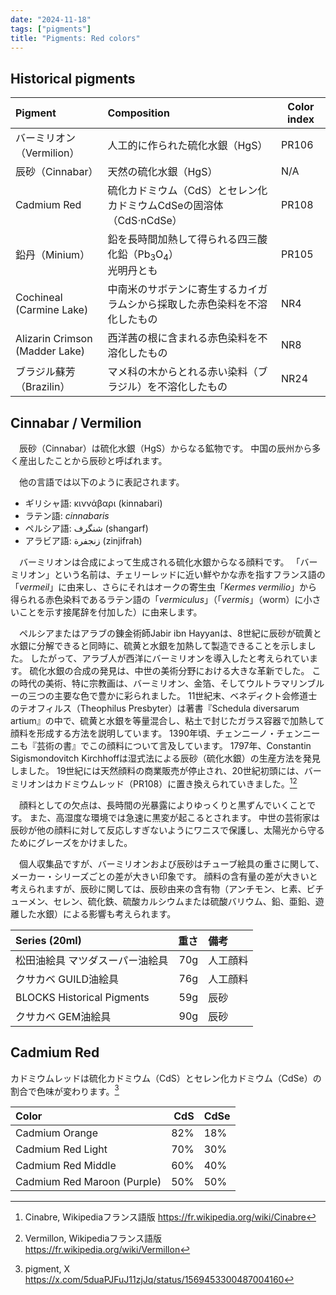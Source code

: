 ```yaml
---
date: "2024-11-18"
tags: ["pigments"]
title: "Pigments: Red colors"
---
```


## Historical pigments
| Pigment                           | Composition                                                                | Color index |
| :-------------------------------- | :------------------------------------------------------------------------- | ----------- |
| バーミリオン（Vermilion）         | 人工的に作られた硫化水銀（HgS）                                            | PR106       |
| 辰砂（Cinnabar）                  | 天然の硫化水銀（HgS）                                                      | N/A         |
| Cadmium Red                       | 硫化カドミウム（CdS）とセレン化カドミウムCdSeの固溶体（CdS$\cdot$nCdSe）   | PR108       |
| 鉛丹（Minium）                    | 鉛を長時間加熱して得られる四三酸化鉛（Pb$_3$O$_4$）<br>光明丹とも          | PR105       |
| Cochineal<br>(Carmine Lake)       | 中南米のサボテンに寄生するカイガラムシから採取した赤色染料を不溶化したもの | NR4         |
| Alizarin Crimson<br>(Madder Lake) | 西洋茜の根に含まれる赤色染料を不溶化したもの                               | NR8         |
| ブラジル蘇芳（Brazilin）          | マメ科の木からとれる赤い染料（ブラジル）を不溶化したもの                   | NR24        |


## Cinnabar / Vermilion
　辰砂（Cinnabar）は硫化水銀（HgS）からなる鉱物です。
中国の辰州から多く産出したことから辰砂と呼ばれます。

　他の言語では以下のように表記されます。
- ギリシャ語: κιννάβαρι (kinnabari)
- ラテン語: *cinnabaris*
- ペルシア語: شنگرف (shangarf)
- アラビア語: زنجفرة (zinjifrah)

　バーミリオンは合成によって生成される硫化水銀からなる顔料です。
「バーミリオン」という名前は、チェリーレッドに近い鮮やかな赤を指すフランス語の「*vermeil*」に由来し、さらにそれはオークの寄生虫「*Kermes vermilio*」から得られる赤色染料であるラテン語の「*vermiculus*」（「*vermis*」（worm）に小さいことを示す接尾辞を付加した）に由来します。

　ペルシアまたはアラブの錬金術師Jabir ibn Hayyanは、8世紀に辰砂が硫黄と水銀に分解できると同時に、硫黄と水銀を加熱して製造できることを示しました。
したがって、アラブ人が西洋にバーミリオンを導入したと考えられています。
硫化水銀の合成の発見は、中世の美術分野における大きな革新でした。
この時代の美術、特に宗教画は、バーミリオン、金箔、そしてウルトラマリンブルーの三つの主要な色で豊かに彩られました。
11世紀末、ベネディクト会修道士のテオフィルス（Theophilus Presbyter）は著書『Schedula diversarum artium』の中で、硫黄と水銀を等量混合し、粘土で封じたガラス容器で加熱して顔料を形成する方法を説明しています。
1390年頃、チェンニーノ・チェンニーニも『芸術の書』でこの顔料について言及しています。
1797年、Constantin Sigismondovitch Kirchhoffは湿式法による辰砂（硫化水銀）の生産方法を発見しました。
19世紀には天然顔料の商業販売が停止され、20世紀初頭には、バーミリオンはカドミウムレッド（PR108）に置き換えられていきました。[^1][^2]

　顔料としての欠点は、長時間の光暴露によりゆっくりと黒ずんでいくことです。
また、高湿度な環境では急速に黒変が起こるとされます。
中世の芸術家は辰砂が他の顔料に対して反応しすぎないようにワニスで保護し、太陽光から守るためにグレーズをかけました。

　個人収集品ですが、バーミリオンおよび辰砂はチューブ絵具の重さに関して、メーカー・シリーズごとの差が大きい印象です。
顔料の含有量の差が大きいと考えられますが、辰砂に関しては、辰砂由来の含有物（アンチモン、ヒ素、ビチューメン、セレン、硫化鉄、硫酸カルシウムまたは硫酸バリウム、鉛、亜鉛、遊離した水銀）による影響も考えられます。

| Series (20ml)                   | 重さ | 備考     |
| :------------------------------ | ---: | :------- |
| 松田油絵具 マツダスーパー油絵具 |  70g | 人工顔料 |
| クサカベ GUILD油絵具            |  76g | 人工顔料 |
| BLOCKS Historical Pigments      |  59g | 辰砂     |
| クサカベ GEM油絵具              |  90g | 辰砂     |


## Cadmium Red
カドミウムレッドは硫化カドミウム（CdS）とセレン化カドミウム（CdSe）の割合で色味が変わります。[^3]

| Color                       | CdS | CdSe |
| :-------------------------- | --: | :--- |
| Cadmium Orange              | 82% | 18%  |
| Cadmium Red Light           | 70% | 30%  |
| Cadmium Red Middle          | 60% | 40%  |
| Cadmium Red Maroon (Purple) | 50% | 50%  |

[^1]: Cinabre, Wikipediaフランス語版
    https://fr.wikipedia.org/wiki/Cinabre

[^2]: Vermillon, Wikipediaフランス語版
    https://fr.wikipedia.org/wiki/Vermillon

[^3]: pigment, X
    https://x.com/5duaPJFuJ11zjJq/status/1569453300487004160